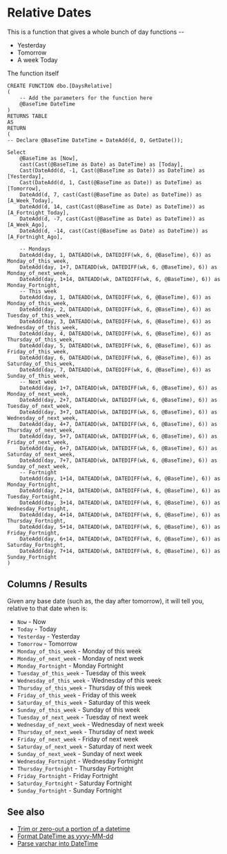 # Relative Dates

This is a function that gives a whole bunch of day functions --

- Yesterday
- Tomorrow
- A week Today

The function itself


	CREATE FUNCTION dbo.[DaysRelative]
	(	
		-- Add the parameters for the function here
		@BaseTime DateTime
	)
	RETURNS TABLE 
	AS
	RETURN 
	(
	-- Declare @BaseTime DateTime = DateAdd(d, 0, GetDate());

	Select
		@BaseTime as [Now],
		cast(Cast(@BaseTime as Date) as DateTime) as [Today],
		Cast(DateAdd(d, -1, Cast(@BaseTime as Date)) as DateTime) as [Yesterday],
		Cast(DateAdd(d, 1, Cast(@BaseTime as Date)) as DateTime) as [Tomorrow],
		DateAdd(d, 7, cast(Cast(@BaseTime as Date) as DateTime)) as [A_Week_Today],
		DateAdd(d, 14, cast(Cast(@BaseTime as Date) as DateTime)) as [A_Fortnight_Today],
		DateAdd(d, -7, cast(Cast(@BaseTime as Date) as DateTime)) as [A_Week_Ago],
		DateAdd(d, -14, cast(Cast(@BaseTime as Date) as DateTime)) as [A_Fortnight_Ago],

		-- Mondays
		DateAdd(day, 1, DATEADD(wk, DATEDIFF(wk, 6, @BaseTime), 6)) as Monday_of_this_week,
		DateAdd(day, 1+7, DATEADD(wk, DATEDIFF(wk, 6, @BaseTime), 6)) as Monday_of_next_week,
		DateAdd(day, 1+14, DATEADD(wk, DATEDIFF(wk, 6, @BaseTime), 6)) as Monday_Fortnight,
		-- This week
		DateAdd(day, 1, DATEADD(wk, DATEDIFF(wk, 6, @BaseTime), 6)) as Monday_of_this_week,
		DateAdd(day, 2, DATEADD(wk, DATEDIFF(wk, 6, @BaseTime), 6)) as Tuesday_of_this_week,
		DateAdd(day, 3, DATEADD(wk, DATEDIFF(wk, 6, @BaseTime), 6)) as Wednesday_of_this_week,
		DateAdd(day, 4, DATEADD(wk, DATEDIFF(wk, 6, @BaseTime), 6)) as Thursday_of_this_week,
		DateAdd(day, 5, DATEADD(wk, DATEDIFF(wk, 6, @BaseTime), 6)) as Friday_of_this_week,
		DateAdd(day, 6, DATEADD(wk, DATEDIFF(wk, 6, @BaseTime), 6)) as Saturday_of_this_week,
		DateAdd(day, 7, DATEADD(wk, DATEDIFF(wk, 6, @BaseTime), 6)) as Sunday_of_this_week,
		-- Next week
		DateAdd(day, 1+7, DATEADD(wk, DATEDIFF(wk, 6, @BaseTime), 6)) as Monday_of_next_week,
		DateAdd(day, 2+7, DATEADD(wk, DATEDIFF(wk, 6, @BaseTime), 6)) as Tuesday_of_next_week,
		DateAdd(day, 3+7, DATEADD(wk, DATEDIFF(wk, 6, @BaseTime), 6)) as Wednesday_of_next_week,
		DateAdd(day, 4+7, DATEADD(wk, DATEDIFF(wk, 6, @BaseTime), 6)) as Thursday_of_next_week,
		DateAdd(day, 5+7, DATEADD(wk, DATEDIFF(wk, 6, @BaseTime), 6)) as Friday_of_next_week,
		DateAdd(day, 6+7, DATEADD(wk, DATEDIFF(wk, 6, @BaseTime), 6)) as Saturday_of_next_week,
		DateAdd(day, 7+7, DATEADD(wk, DATEDIFF(wk, 6, @BaseTime), 6)) as Sunday_of_next_week,
		-- Fortnight
		DateAdd(day, 1+14, DATEADD(wk, DATEDIFF(wk, 6, @BaseTime), 6)) as Monday_Fortnight,
		DateAdd(day, 2+14, DATEADD(wk, DATEDIFF(wk, 6, @BaseTime), 6)) as Tuesday_Fortnight,
		DateAdd(day, 3+14, DATEADD(wk, DATEDIFF(wk, 6, @BaseTime), 6)) as Wednesday_Fortnight,
		DateAdd(day, 4+14, DATEADD(wk, DATEDIFF(wk, 6, @BaseTime), 6)) as Thursday_Fortnight,
		DateAdd(day, 5+14, DATEADD(wk, DATEDIFF(wk, 6, @BaseTime), 6)) as Friday_Fortnight,
		DateAdd(day, 6+14, DATEADD(wk, DATEDIFF(wk, 6, @BaseTime), 6)) as Saturday_Fortnight,
		DateAdd(day, 7+14, DATEADD(wk, DATEDIFF(wk, 6, @BaseTime), 6)) as Sunday_Fortnight
	)

## Columns / Results

Given any base date (such as, the day after tomorrow), it will tell you, relative to that date when is:

- `Now` - Now
- `Today` - Today
- `Yesterday` - Yesterday
- `Tomorrow` - Tomorrow
- `Monday_of_this_week` - Monday of this week
- `Monday_of_next_week` - Monday of next week
- `Monday_Fortnight` - Monday Fortnight
- `Tuesday_of_this_week` - Tuesday of this week
- `Wednesday_of_this_week` - Wednesday of this week
- `Thursday_of_this_week` - Thursday of this week
- `Friday_of_this_week` - Friday of this week
- `Saturday_of_this_week` - Saturday of this week
- `Sunday_of_this_week` - Sunday of this week
- `Tuesday_of_next_week` - Tuesday of next week
- `Wednesday_of_next_week` - Wednesday of next week
- `Thursday_of_next_week` - Thursday of next week
- `Friday_of_next_week` - Friday of next week
- `Saturday_of_next_week` - Saturday of next week
- `Sunday_of_next_week` - Sunday of next week
- `Wednesday_Fortnight` - Wednesday Fortnight
- `Thursday_Fortnight` - Thursday Fortnight
- `Friday_Fortnight` - Friday Fortnight
- `Saturday_Fortnight` - Saturday Fortnight
- `Sunday_Fortnight` - Sunday Fortnight


## See also

- [Trim or zero-out a portion of a datetime](datetime_trim_hours_milliseconds.md)
- [Format DateTime as yyyy-MM-dd](format_datetime_yyyy-MM-dd.md)
- [Parse varchar into DateTime](parse_varchar_into_datetime.md)